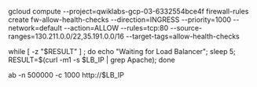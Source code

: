 
gcloud compute --project=qwiklabs-gcp-03-6332554bce4f firewall-rules create fw-allow-health-checks --direction=INGRESS --priority=1000 --network=default --action=ALLOW --rules=tcp:80 --source-ranges=130.211.0.0/22,35.191.0.0/16 --target-tags=allow-health-checks

while [ -z "$RESULT" ] ;  do    echo "Waiting for Load Balancer";   sleep 5;   RESULT=$(curl -m1 -s $LB_IP | grep Apache); done

ab -n 500000 -c 1000 http://$LB_IP
